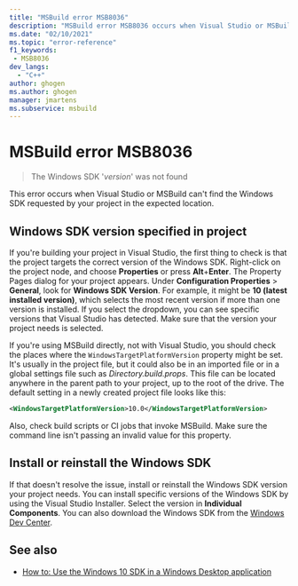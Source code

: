 ```yaml
---
title: "MSBuild error MSB8036"
description: "MSBuild error MSB8036 occurs when Visual Studio or MSBuild can't find the Windows SDK requested by your project in the expected location."
ms.date: "02/10/2021"
ms.topic: "error-reference"
f1_keywords:
 - MSB8036
dev_langs:
  - "C++"
author: ghogen
ms.author: ghogen
manager: jmartens
ms.subservice: msbuild
---
```

# MSBuild error MSB8036

> The Windows SDK '*version*' was not found

This error occurs when Visual Studio or MSBuild can't find the Windows SDK requested by your project in the expected location.

## Windows SDK version specified in project

If you're building your project in Visual Studio, the first thing to check is that the project targets the correct version of the Windows SDK. Right-click on the project node, and choose **Properties** or press **Alt**+**Enter**. The Property Pages dialog for your project appears. Under **Configuration Properties** > **General**, look for **Windows SDK Version**. For example, it might be **10 (latest installed version)**, which selects the most recent version if more than one version is installed. If you select the dropdown, you can see specific versions that Visual Studio has detected. Make sure that the version your project needs is selected.

If you're using MSBuild directly, not with Visual Studio, you should check the places where the `WindowsTargetPlatformVersion` property might be set. It's usually in the project file, but it could also be in an imported file or in a global settings file such as *Directory.build.props*. This file can be located anywhere in the parent path to your project, up to the root of the drive. The default setting in a newly created project file looks like this:

```xml
<WindowsTargetPlatformVersion>10.0</WindowsTargetPlatformVersion>
```

Also, check build scripts or CI jobs that invoke MSBuild. Make sure the command line isn't passing an invalid value for this property.

## Install or reinstall the Windows SDK

If that doesn't resolve the issue, install or reinstall the Windows SDK version your project needs. You can install specific versions of the Windows SDK by using the Visual Studio Installer. Select the version in **Individual Components**. You can also download the Windows SDK from the [Windows Dev Center](https://developer.microsoft.com/windows/downloads/windows-sdk/).

## See also

- [How to: Use the Windows 10 SDK in a Windows Desktop application](/cpp/windows/how-to-use-the-windows-10-sdk-in-a-windows-desktop-application)